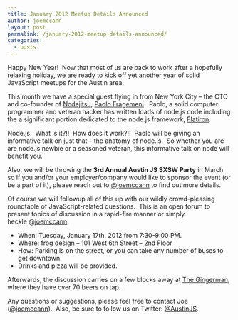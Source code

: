 ```yaml
---
title: January 2012 Meetup Details Announced
author: joemccann
layout: post
permalink: /january-2012-meetup-details-announced/
categories:
  - posts
---
```

Happy New Year!  Now that most of us are back to work after a hopefully relaxing holiday, we are ready to kick off yet another year of solid JavaScript meetups for the Austin area.

This month we have a special guest flying in from New York City &#8211; the CTO and co-founder of [Nodejitsu][1], [Paolo Fragemeni][2].  Paolo, a solid computer programmer and veteran hacker has written loads of node.js code including the a significant portion dedicated to the node.js framework, [Flatiron][3].

Node.js.  What is it?!!  How does it work?!!  Paolo will be giving an informative talk on just that &#8211; the anatomy of node.js.  So whether you are are node.js newbie or a seasoned veteran, this informative talk on node will benefit you.

Also, we will be throwing the **3rd Annual Austin JS SXSW Party** in March so if you and/or your employer/company would like to sponsor the event (or be a part of it), please reach out to [@joemccann][4] to find out more details.

Of course we will followup all of this up with our wildly crowd-pleasing roundtable of JavaScript-related questions.  This is an open forum to present topics of discussion in a rapid-fire manner or simply heckle [@joemccann][4].

  * When: Tuesday, January 17th, 2012 from 7:30-9:00 PM.
  * Where: frog design – 101 West 6th Street – 2nd Floor
  * How: Parking is on the street, or you can take any number of buses to get downtown.
  * Drinks and pizza will be provided.

Afterwards, the discussion carries on a few blocks away at [The Gingerman][5], where they have over 70 beers on tap.

Any questions or suggestions, please feel free to contact Joe ([@joemccann][6]).  Also, be sure to follow us on Twitter: [@AustinJS][7].

 [1]: http://jit.su
 [2]: http://twitter.com/hij1nx
 [3]: http://flatironjs.com/
 [4]: http://twitter.com/joemccann
 [5]: http://gingermanpub.com/
 [6]: http://twitter.com/joemccann "Joe McCann on Twitter"
 [7]: http://twitter.com/austinjs "AustinJS on Twitter"